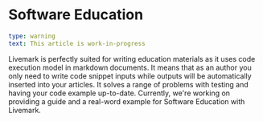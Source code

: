 # Software Education

```yaml remark
type: warning
text: This article is work-in-progress
```

Livemark is perfectly suited for writing education materials as it uses code execution model in markdown documents. It means that as an author you only need to write code snippet inputs while outputs will be automatically inserted into your articles. It solves a range of problems with testing and having your code example up-to-date. Currently, we're working on providing a guide and a real-word example for Software Education with Livemark.
